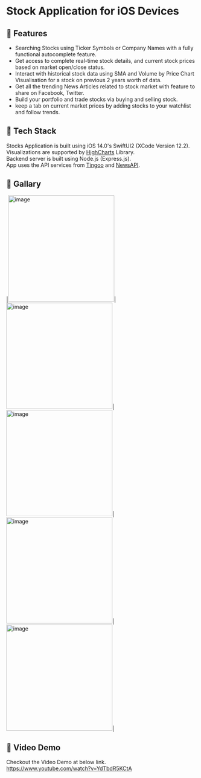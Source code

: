 # Stock Application for iOS Devices

## :pushpin: Features
* Searching Stocks using Ticker Symbols or Company Names with a fully functional autocomplete feature.<br/>
* Get access to complete real-time stock details, and current stock prices based on market open/close status. <br/>
* Interact with historical stock data using SMA and Volume by Price Chart Visualisation for a stock on previous 2 years worth of data.<br/>
* Get all the trending News Articles related to stock market with feature to share on Facebook, Twitter.<br/>
* Build your portfolio and trade stocks via buying and selling stock.<br/>
* keep a tab on current market prices by adding stocks to your watchlist and follow trends.<br/>

## :pushpin: Tech Stack

Stocks Application is built using iOS 14.0's SwiftUI2 (XCode Version 12.2).<br/>
Visualizations are supported by [HighCharts](https://www.highcharts.com/) Library. <br/>
Backend server is built using Node.js (Express.js). <br/>
App uses the API services from [Tingoo](https://api.tiingo.com/) and [NewsAPI](https://newsapi.org/). <br/>

## :pushpin: Gallary
|<img width="281" alt="image" src="https://user-images.githubusercontent.com/65870621/113918348-2a45b780-9797-11eb-8ebb-7925789d0923.png">|<img width="281" alt="image" src="https://user-images.githubusercontent.com/65870621/113918298-19954180-9797-11eb-9df4-70aeadb9fdc6.png">|<img width="281" alt="image" src="https://user-images.githubusercontent.com/65870621/113918407-3f224b00-9797-11eb-964c-59b6b5eae300.png">|<img width="281" alt="image" src="https://user-images.githubusercontent.com/65870621/113918433-49444980-9797-11eb-84f9-e6449cf6944d.png">|<img width="281" alt="image" src="https://user-images.githubusercontent.com/65870621/113918519-637e2780-9797-11eb-97a0-9b23b49305b6.png">|


## :pushpin: Video Demo
Checkout the Video Demo at below link.<br/>
https://www.youtube.com/watch?v=YdTbdR5KCtA

